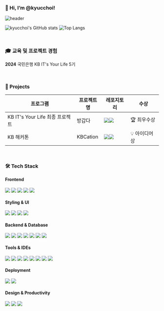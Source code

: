 ### 👋 Hi, I’m @kyucchoi!

![header](https://capsule-render.vercel.app/api?type=Venom&height=300&color=timeAuto&text=kyucchoi&animation=fadeIn&desc=&descAlignY=56&reversal=false&fontAlignY=40&fontColor=ffffff)

![kyucchoi's GitHub stats](https://github-readme-stats.vercel.app/api?username=kyucchoi&show_icons=true&theme=midnight-purple&bg_color=0d1117&hide_border=true) ![Top Langs](https://github-readme-stats.vercel.app/api/top-langs/?username=kyucchoi&layout=compact&title_color=ffffff&bg_color=0d1117&hide_border=true)

<br>

### 🎓 교육 및 프로젝트 경험

**2024** 국민은행 KB IT's Your Life 5기

<br>

### 🚀 Projects

|프로그램|프로젝트명|레포지토리|수상|
|----------|------------|------|------|
|KB IT's Your Life 최종 프로젝트|방갑다|<a href="https://github.com/P1-3-kbAnk"><img src="https://img.shields.io/badge/GitHub-181717?style=flat-square&logo=github&logoColor=white"/><img src="https://img.shields.io/badge/방갑다-FEDE5B?style=flat-square&logoColor=black"/></a>|🏆 최우수상|
|KB 해커톤|KBCation|<a href="https://github.com/KB-Tom-Dick-and-Harry"><img src="https://img.shields.io/badge/GitHub-181717?style=flat-square&logo=github&logoColor=white"/><img src="https://img.shields.io/badge/KBCation-FFA500?style=flat-square&logoColor=black"/></a>|💡 아이디어상|


<br>

### 🛠️ Tech Stack
#### Frontend
<div align="left">
  <img src="https://img.shields.io/badge/JavaScript-F7DF1E?style=flat-square&logo=javascript&logoColor=black" />
  <img src="https://img.shields.io/badge/TypeScript-3178C6?style=flat-square&logo=typescript&logoColor=white" />
  <img src="https://img.shields.io/badge/Vue.js-4FC08D?style=flat-square&logo=vuedotjs&logoColor=white" />
  <img src="https://img.shields.io/badge/HTML5-E34F26?style=flat-square&logo=html5&logoColor=white" />
  <img src="https://img.shields.io/badge/CSS3-1572B6?style=flat-square&logo=css3&logoColor=white" />
</div>

#### Styling & UI
<div align="left">
  <img src="https://img.shields.io/badge/Tailwindcss-06B6D4?style=flat-square&logo=tailwindcss&logoColor=white" />
  <img src="https://img.shields.io/badge/Bootstrap-7952B3?style=flat-square&logo=bootstrap&logoColor=white" />
  <img src="https://img.shields.io/badge/Shadcnui-000000?style=flat-square&logo=shadcnui&logoColor=white" />
  <img src="https://img.shields.io/badge/Fontawesome-538DD7?style=flat-square&logo=fontawesome&logoColor=white" />
</div>

#### Backend & Database
<div align="left">
  <img src="https://img.shields.io/badge/Java-007396?style=flat-square&logo=java&logoColor=white" />
  <img src="https://img.shields.io/badge/Spring-6DB33F?style=flat-square&logo=spring&logoColor=white" />
  <img src="https://img.shields.io/badge/Spring Boot-6DB33F?style=flat-square&logo=springboot&logoColor=white" />
  <img src="https://img.shields.io/badge/MySQL-4479A1?style=flat-square&logo=mysql&logoColor=white" />
  <img src="https://img.shields.io/badge/Node.js-5FA04E?style=flat-square&logo=nodedotjs&logoColor=white" />
  <img src="https://img.shields.io/badge/Python-3776AB?style=flat-square&logo=python&logoColor=white" />
  <img src="https://img.shields.io/badge/MongoDB-47A248?style=flat-square&logo=mongodb&logoColor=white" />
</div>

#### Tools & IDEs
<div align="left">
  <img src="https://img.shields.io/badge/Git-F05032?style=flat-square&logo=git&logoColor=white"/>
  <img src="https://img.shields.io/badge/GitHub-181717?style=flat-square&logo=github&logoColor=white"/>
  <img src="https://img.shields.io/badge/IntelliJIDEA-000000?style=flat-square&logo=IntelliJIDEA&logoColor=white" />
  <img src="https://img.shields.io/badge/VSCode-007ACC?style=flat-square&logo=visualstudiocode&logoColor=white" />
  <img src="https://img.shields.io/badge/Swagger-85EA2D?style=flat-square&logo=swagger&logoColor=black"/>
  <img src="https://img.shields.io/badge/Postman-FF6C37?style=flat-square&logo=postman&logoColor=white"/>
  <img src="https://img.shields.io/badge/Gradle-02303A?style=flat-square&logo=gradle&logoColor=white" />
  <img src="https://img.shields.io/badge/Slack-4A154B?style=flat-square&logo=slack&logoColor=white"/>
</div>

#### Deployment
<div align="left">
  <img src="https://img.shields.io/badge/AWS-232F3E?style=flat-square&logo=amazonaws&logoColor=white"/>
  <img src="https://img.shields.io/badge/Vercel-000000?style=flat-square&logo=vercel&logoColor=white"/>
</div>

#### Design & Productivity
<div align="left">
  <img src="https://img.shields.io/badge/Figma-F24E1E?style=flat-square&logo=figma&logoColor=white" />
  <img src="https://img.shields.io/badge/Notion-000000?style=flat-square&logo=notion&logoColor=white" />
  <img src="https://img.shields.io/badge/Canva-00C4CC?style=flat-square&logo=canva&logoColor=white" />
</div>
